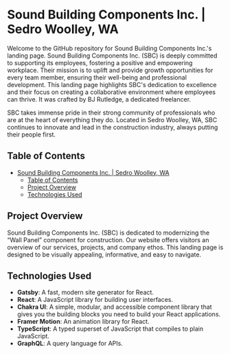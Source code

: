 # Sound Building Components Inc. | Sedro Woolley, WA

Welcome to the GitHub repository for Sound Building Components Inc.'s landing page. Sound Building Components Inc. (SBC) is deeply committed to supporting its employees, fostering a positive and empowering workplace. Their mission is to uplift and provide growth opportunities for every team member, ensuring their well-being and professional development. This landing page highlights SBC's dedication to excellence and their focus on creating a collaborative environment where employees can thrive. It was crafted by BJ Rutledge, a dedicated freelancer.

SBC takes immense pride in their strong community of professionals who are at the heart of everything they do. Located in Sedro Woolley, WA, SBC continues to innovate and lead in the construction industry, always putting their people first.

## Table of Contents

- [Sound Building Components Inc. | Sedro Woolley, WA](#sound-building-components-inc--sedro-woolley-wa)
  - [Table of Contents](#table-of-contents)
  - [Project Overview](#project-overview)
  - [Technologies Used](#technologies-used)

## Project Overview

Sound Building Components Inc. (SBC) is dedicated to modernizing the “Wall Panel” component for construction. Our website offers visitors an overview of our services, projects, and company ethos. This landing page is designed to be visually appealing, informative, and easy to navigate.

## Technologies Used

- **Gatsby**: A fast, modern site generator for React.
- **React**: A JavaScript library for building user interfaces.
- **Chakra UI**: A simple, modular, and accessible component library that gives you the building blocks you need to build your React applications.
- **Framer Motion**: An animation library for React.
- **TypeScript**: A typed superset of JavaScript that compiles to plain JavaScript.
- **GraphQL**: A query language for APIs.

